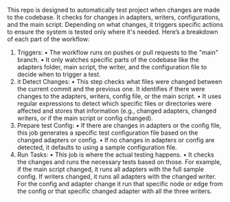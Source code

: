 This repo is designed to automatically test project when changes are made to the codebase.
It checks for changes in adapters, writers, configurations, and the main script. Depending on what
changes, it triggers specific actions to ensure the system is tested only where it's needed. Here’s a
breakdown of each part of the workflow:
1. Triggers:
• The workflow runs on pushes or pull requests to the "main" branch.
• It only watches specific parts of the codebase like the adapters folder, main script, the
writer, and the configuration file to decide when to trigger a test.
2. it Detect Changes:
• This step checks what files were changed between the current commit and the
previous one. It identifies if there were changes to the adapters, writers, config file,
or the main script.
• It uses regular expressions to detect which specific files or directories were affected
and stores that information (e.g., changed adapters, changed writers, or if the main
script or config changed).
3. Prepare test Config:
• If there are changes in adapters or the config file, this job generates a specific test
configuration file based on the changed adapters or config.
• If no changes in adapters or config are detected, it defaults to using a sample
configuration file.
4. Run Tasks:
• This job is where the actual testing happens.
• It checks the changes and runs the necessary tests based on those. For example, if the
main script changed, it runs all adapters with the full sample config. If writers
changed, it runs all adapters with the changed writer. For the config and adapter
change it run that specific node or edge from the config or that specific changed
adapter with all the three writers.
